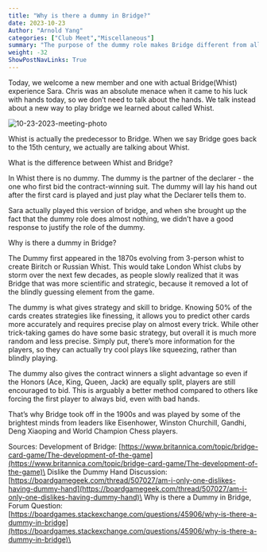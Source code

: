 ```yaml
---
title: "Why is there a dummy in Bridge?"
date: 2023-10-23
Author: "Arnold Yang"
categories: ["Club Meet","Miscellaneous"]
summary: "The purpose of the dummy role makes Bridge different from all other trick-taking games. If players have more information about the game, how does that make Bridge more complext rather than less?"
weight: -32
ShowPostNavLinks: True
---
```


Today, we welcome a new member and one with actual Bridge(Whist) experience Sara. 
Chris was an absolute menace when it came to his luck with hands today, so we don’t need to talk about the hands. We talk instead about a new way to play bridge we learned about called Whist.

![10-23-2023-meeting-photo](/uploads/10-23-23-meeting.jpg)

Whist is actually the predecessor to Bridge. When we say Bridge goes back to the 15th century, we actually are talking about Whist. 

What is the difference between Whist and Bridge?

In Whist there is no dummy. 
The dummy is the partner of the declarer - the one who first bid the contract-winning suit. The dummy will lay his hand out after the first card is played and just play what the Declarer tells them to. 

Sara actually played this version of bridge, and when she brought up the fact that the dummy role does almost nothing, we didn’t have a good response to justify the role of the dummy. 

Why is there a dummy in Bridge?

The Dummy first appeared in the 1870s evolving from 3-person whist to create Biritch or Russian Whist. This would take London Whist clubs by storm over the next few decades, as people slowly realized that it was Bridge that was more scientific and strategic, because it removed a lot of the blindly guessing element from the game. 

The dummy is what gives strategy and skill to bridge. Knowing 50% of the cards creates strategies like finessing, it allows you to predict other cards more accurately and requires precise play on almost every trick. While other trick-taking games do have some basic strategy, but overall it is much more random and less precise. Simply put, there’s more information for the players, so they can actually try cool plays like squeezing, rather than blindly playing.

The dummy also gives the contract winners a slight advantage so even if the Honors (Ace, King, Queen, Jack) are equally split, players are still encouraged to bid. This is arguably a better method compared to others like forcing the first player to always bid, even with bad hands.

That’s why Bridge took off in the 1900s and was played by some of the brightest minds from leaders like Eisenhower, Winston Churchill, Gandhi, Deng Xiaoping and World Champion Chess players.

Sources:
Development of Bridge: [https://www.britannica.com/topic/bridge-card-game/The-development-of-the-game](https://www.britannica.com/topic/bridge-card-game/The-development-of-the-game)\
Dislike the Dummy Hand Discussion: [https://boardgamegeek.com/thread/507027/am-i-only-one-dislikes-having-dummy-hand](https://boardgamegeek.com/thread/507027/am-i-only-one-dislikes-having-dummy-hand)\
Why is there a Dummy in Bridge, Forum Question: [https://boardgames.stackexchange.com/questions/45906/why-is-there-a-dummy-in-bridge](https://boardgames.stackexchange.com/questions/45906/why-is-there-a-dummy-in-bridge)\


